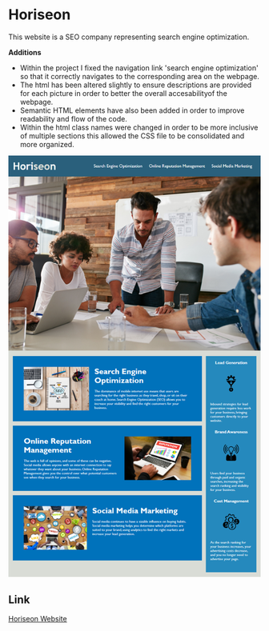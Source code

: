 # Horiseon
This website is a SEO company representing search engine optimization.

**Additions**
* Within the project I fixed the navigation link 'search engine optimization' so that it correctly navigates to the corresponding area on the webpage.
* The html has been altered slightly to ensure descriptions are provided for each picture in order to better the overall accesabilityof the webpage.
* Semantic HTML elements have also been added in order to improve readability and flow of the code.
* Within the html class names were changed in order to be more inclusive of multiple sections this allowed the CSS file to be consolidated and more organized.

![Horiseon Webpage ](./assets/images/01-html-css-git-homework-demo.png)

## Link
 
[Horiseon Website](https://lorena-ramirez.github.io/code_refactor/)
